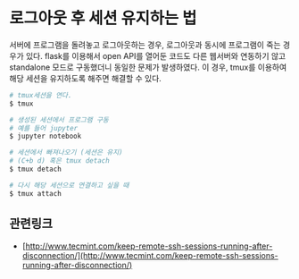# 로그아웃 후 세션 유지하는 법

서버에 프로그램을 돌려놓고 로그아웃하는 경우, 로그아웃과 동시에 프로그램이 죽는 경우가 있다.
flask를 이용해서 open API를 열어둔 코드도 다른 웹서버와 연동하기 않고 standalone 모드로 구동했더니 동일한 문제가 발생하였다.
이 경우, tmux를 이용하여 해당 세션을 유지하도록 해주면 해결할 수 있다.

```bash
# tmux세션을 연다.
$ tmux

# 생성된 세션에서 프로그램 구동
# 예를 들어 jupyter
$ jupyter notebook

# 세션에서 빠져나오기 (세션은 유지)
# (C+b d) 혹은 tmux detach
$ tmux detach
```

```bash
# 다시 해당 세션으로 연결하고 싶을 때
$ tmux attach
```

## 관련링크

* [http://www.tecmint.com/keep-remote-ssh-sessions-running-after-disconnection/](http://www.tecmint.com/keep-remote-ssh-sessions-running-after-disconnection/)